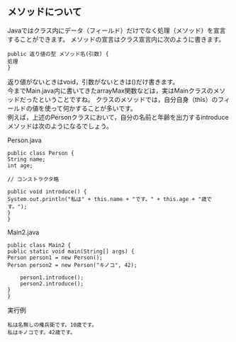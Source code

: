 ## メソッドについて
Javaではクラス内にデータ（フィールド）だけでなく処理（メソッド）を宣言することができます。
メソッドの宣言はクラス宣言内に次のように書きます。
```
public 返り値の型 メソッド名(引数) {
処理
}
```

返り値がないときはvoid，引数がないときは()だけ書きます。  
今までMain.java内に書いてきたarrayMax関数などは，実はMainクラスのメソッドだったということですね。
クラスのメソッドでは，自分自身（this）のフィールドの値を使って何かすることが多いです。  
例えば，上述のPersonクラスにおいて，自分の名前と年齢を出力するintroduceメソッドは次のようになるでしょう。

Person.java
```
public class Person {
String name;
int age;

// コンストラクタ略

public void introduce() {
System.out.println("私は" + this.name + "です。" + this.age + "歳です。");
}
}
```

Main2.java
```
public class Main2 {
public static void main(String[] args) {
Person person1 = new Person();
Person person2 = new Person("キノコ", 42);

    person1.introduce();
    person2.introduce();
}
}
```

実行例
```
私は名無しの権兵衛です。10歳です。
私はキノコです。42歳です。
```


